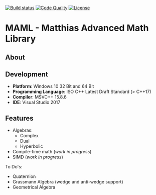 [![Build status][s1]][av] [![Code Quality][s2]][co] [![License][s3]][li]

[s1]: https://ci.appveyor.com/api/projects/status/8v9a0idnftj5s114?svg=true
[s2]: https://api.codacy.com/project/badge/Grade/52e6428f56114d57b4b3eb0c26ec02ed
[s3]: https://img.shields.io/badge/license-GPL%203.0-blue.svg

[av]: https://ci.appveyor.com/project/matt77hias/MAML
[co]: https://www.codacy.com/app/matt77hias/MAML?utm_source=github.com&amp;utm_medium=referral&amp;utm_content=matt77hias/MAML&amp;utm_campaign=Badge_Grade
[li]: https://raw.githubusercontent.com/matt77hias/MAML/master/LICENSE.txt

# MAML - Matthias Advanced Math Library

## About

## Development
* **Platform**: Windows 10 32 Bit and 64 Bit
* **Programming Language**: ISO C++ Latest Draft Standard (> C++17)
* **Compiler**: MSVC++ 15.8.6
* **IDE**: Visual Studio 2017

## Features

* Algebras:
  * Complex
  * Dual
  * Hyperbolic
* Compile-time math (*work in progress*)
* SIMD (*work in progress*)

To Do's:

* Quaternion
* Grassmann Algebra (wedge and anti-wedge support)
* Geometrical Algebra
